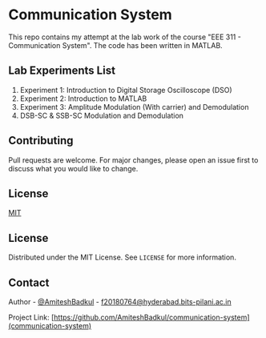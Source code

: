 # Communication System

This repo contains my attempt at the lab work of the course "EEE 311 - Communication System". The code has been written in MATLAB.

## Lab Experiments List
1. Experiment 1: Introduction to Digital Storage Oscilloscope (DSO)
2. Experiment 2: Introduction to MATLAB
3. Experiment 3: Amplitude Modulation (With carrier) and Demodulation
4. DSB-SC & SSB-SC Modulation and Demodulation

## Contributing
Pull requests are welcome. For major changes, please open an issue first to discuss what you would like to change.


## License
[MIT](https://github.com/AmiteshBadkul/communication-system/blob/master/LICENSE)

<!-- LICENSE -->
## License

Distributed under the MIT License. See `LICENSE` for more information.

<!-- CONTACT -->
## Contact

Author - [@AmiteshBadkul](https://github.com/AmiteshBadkul) - f20180764@hyderabad.bits-pilani.ac.in

Project Link: [https://github.com/AmiteshBadkul/communication-system](communication-system)
